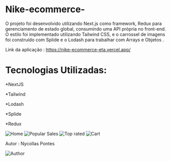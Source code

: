 # Nike-ecommerce-  
O projeto foi desenvolvido utilizando Next.js como framework, Redux para gerenciamento de estado global, consumindo uma API própria no front-end. O estilo foi implementado utilizando Tailwind CSS, e o carrossel de imagens foi construído com Splide e o Lodash para trabalhar com Arrays e Objetos .

Link da aplicação : https://nike-ecommerce-eta.vercel.app/

# Tecnologias Utilizadas: 

*NextJS

*Tailwind

*Lodash

*Splide

*Redux


![Home](https://github.com/Nycollaspontes/Assets/blob/master/Nike/nike1.png)
![Popular Sales](https://github.com/Nycollaspontes/Assets/blob/master/Nike/nike2.png)
![Top rated](https://github.com/Nycollaspontes/Assets/blob/master/Nike/nike3.png)
![Cart](https://github.com/Nycollaspontes/Assets/blob/master/Nike/nike4.png)




Autor : Nycollas Pontes 

![Author](https://github.com/Nycollaspontes/Assets/blob/master/Minhafoto%20(2).jpeg)

